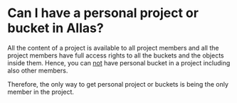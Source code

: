 # Can I have a personal project or bucket in Allas?

All the content of a project is available to all project members and all the project members have full access rights to all the buckets and the objects inside them.
Hence, you can <u>not</u> have personal bucket in a project including also other members.

Therefore, the only way to get personal project or buckets is being the only member in the project. 


